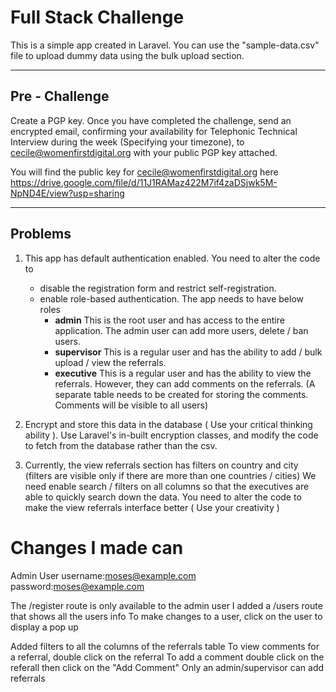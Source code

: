 # Full Stack Challenge

This is a simple app created in Laravel. You can use the "sample-data.csv" file to upload dummy data using the bulk upload section.

---

## Pre - Challenge

Create a PGP key.
Once you have completed the challenge, send an encrypted email, confirming your availability for Telephonic Technical Interview during the week (Specifying your timezone), to cecile@womenfirstdigital.org with your public PGP key attached.

You will find the public key for cecile@womenfirstdigital.org here https://drive.google.com/file/d/11J1RAMaz422M7if4zaDSjwk5M-NpND4E/view?usp=sharing

---
## Problems

1.  This app has default authentication enabled. You need to alter the code to
	- disable the registration form and restrict self-registration.
	- enable role-based authentication. The app needs to have below roles
		- **admin**
		This is the root user and has access to the entire application. The admin user can add more users, delete / ban users.
		- **supervisor**
		This is a regular user and has the ability to add / bulk upload / view the referrals.
		- **executive**
		This is a regular user and has the ability to view the referrals. However, they can add comments on the referrals. (A separate table needs to be created for storing the comments. Comments will be visible to all users)

2. Encrypt and store this data in the database ( Use your critical thinking ability ). Use Laravel's in-built encryption classes, and modify the code to fetch from the database rather than the csv.

3. Currently, the view referrals section has filters on country and city (filters are visible only if there are more than one countries / cities)
We need enable search / filters on all columns so that the executives are able to quickly search down the data.
You need to alter the code to make the view referrals interface better ( Use your creativity )


# Changes I made can
Admin User
username:moses@example.com
password:moses@example.com

The /register route is only available to the admin user
I added a /users route that shows all the users info 
To make changes to a user, click on the user to display a pop up

Added filters to all the columns of the referrals table
To view comments for a referral, double click on the referral
To add a comment double click on the referall then click on the "Add Comment"
Only an admin/supervisor can add referrals
